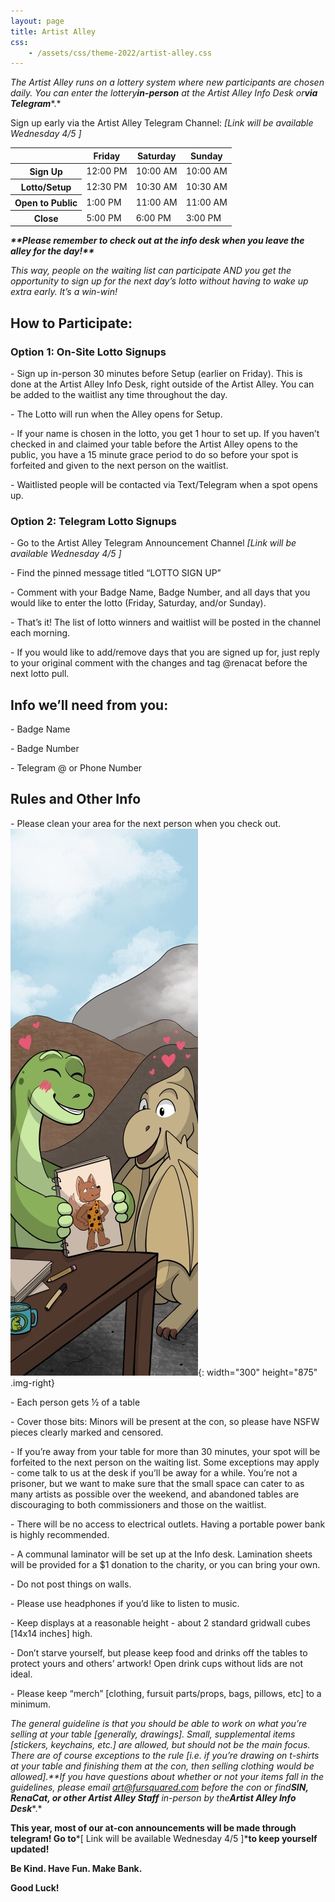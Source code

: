 ```yaml
---
layout: page
title: Artist Alley
css:
    - /assets/css/theme-2022/artist-alley.css
---
```

*The Artist Alley runs on a lottery system where new participants are chosen daily. You can enter the lottery****in-person*** *at the Artist Alley Info Desk or****via Telegram****.*

Sign up early via the Artist Alley Telegram Channel: *\[Link will be available Wednesday 4/5 \]*

<table><thead><tr><th> </th><th>Friday</th><th>Saturday</th><th>Sunday</th></tr></thead><tbody><tr><th>Sign Up</th><td>12:00 PM</td><td>10:00 AM</td><td>10:00 AM</td></tr><tr><th>Lotto/Setup</th><td>12:30 PM</td><td>10:30 AM</td><td>10:30 AM</td></tr><tr><th>Open to Public</th><td>1:00 PM</td><td>11:00 AM</td><td>11:00 AM</td></tr><tr><th>Close</th><td>5:00 PM</td><td>6:00 PM</td><td>3:00 PM</td></tr></tbody></table>

***\*\*Please remember to check out at the info desk when you leave the alley for the day!\*\****

*This way, people on the waiting list can participate AND you get the opportunity to sign up for the next day’s lotto without having to wake up extra early. It’s a win-win!*

## **How to Participate:**

### **Option 1: On-Site Lotto Signups**

\- Sign up in-person 30 minutes before Setup (earlier on Friday). This is done at the Artist Alley Info Desk, right outside of the Artist Alley. You can be added to the waitlist any time throughout the day.

\- The Lotto will run when the Alley opens for Setup.

\- If your name is chosen in the lotto, you get 1 hour to set up. If you haven’t checked in and claimed your table before the Artist Alley opens to the public, you have a 15 minute grace period to do so before your spot is forfeited and given to the next person on the waitlist.

\- Waitlisted people will be contacted via Text/Telegram when a spot opens up.

### **Option 2: Telegram Lotto Signups**

\- Go to the Artist Alley Telegram Announcement Channel *\[Link will be available Wednesday 4/5 \]*

\- Find the pinned message titled “LOTTO SIGN UP”

\- Comment with your Badge Name, Badge Number, and all days that you would like to enter the lotto (Friday, Saturday, and/or Sunday).

\- That’s it! The list of lotto winners and waitlist will be posted in the channel each morning.

\- If you would like to add/remove days that you are signed up for, just reply to your original comment with the changes and tag @renacat before the next lotto pull.

## **Info we’ll need from you:**

\- Badge Name

\- Badge Number

\- Telegram @ or Phone Number

## **Rules and Other Info**

\- Please clean your area for the next person when you check out.![](/uploads/artist-alley-2023-min-shrunk.jpg){: width="300" height="875" .img-right}

\- Each person gets ½ of a table

\- Cover those bits: Minors will be present at the con, so please have NSFW pieces clearly marked and censored.

\- If you’re away from your table for more than 30 minutes, your spot will be forfeited to the next person on the waiting list. Some exceptions may apply - come talk to us at the desk if you’ll be away for a while. You’re not a prisoner, but we want to make sure that the small space can cater to as many artists as possible over the weekend, and abandoned tables are discouraging to both commissioners and those on the waitlist.

\- There will be no access to electrical outlets. Having a portable power bank is highly recommended.

\- A communal laminator will be set up at the Info desk. Lamination sheets will be provided for a $1 donation to the charity, or you can bring your own.

\- Do not post things on walls.

\- Please use headphones if you’d like to listen to music.

\- Keep displays at a reasonable height - about 2 standard gridwall cubes \[14x14 inches\] high.&nbsp;

\- Don’t starve yourself, but please keep food and drinks off the tables to protect yours and others’ artwork! Open drink cups without lids are not ideal.

\- Please keep “merch” \[clothing, fursuit parts/props, bags, pillows, etc\] to a minimum.

*The general guideline is that you should be able to work on what you’re selling at your table \[generally, drawings\]. Small, supplemental items \[stickers, keychains, etc.\] are allowed, but should not be the main focus. There are of course exceptions to the rule \[i.e. if you’re drawing on t-shirts at your table and finishing them at the con, then selling clothing would be allowed\].**If you have questions about whether or not your items fall in the guidelines, please email art@fursquared.com before the con or find****SIN, RenaCat, or other Artist Alley Staff*** *in-person by the****Artist Alley Info Desk****.*

**This year, most of our at-con announcements will be made through telegram! Go to***\[ Link will be available Wednesday 4/5 \]***to keep yourself updated!**

**Be Kind. Have Fun. Make Bank.**

**Good Luck!**